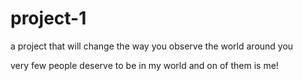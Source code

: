 # project-1
a project that will change the way you observe the world around you

very few people deserve to be in my world and on of them is me!
